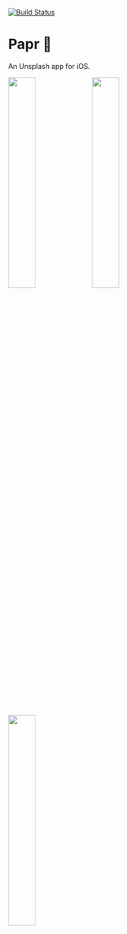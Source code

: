 [![Build Status](https://travis-ci.com/jdisho/Papr.svg?token=xQbkrEbREfF5iXgoNCsn&branch=master)](https://travis-ci.com/jdisho/Papr)

# Papr 🌁
An Unsplash app for iOS.

<p float="center">
  <img src="https://github.com/jdisho/Papr/blob/develop/Screenshots/login.png" width="33%"/> 
  <img src="https://github.com/jdisho/Papr/blob/develop/Screenshots/home.png" width="33%"/> 
  <img src="https://github.com/jdisho/Papr/blob/develop/Screenshots/photo_details.png" width="33%"/>
</p>
